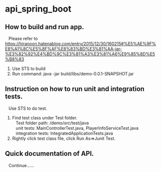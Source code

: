 # api_spring_boot

## How to build and run app.  
&nbsp; &nbsp;Please refer to https://hiranoon.hatenablog.com/entry/2015/12/30/160215#%E5%AE%9F%E8%A1%8C%E5%8F%AF%E8%83%BD%E3%81%AA-jar-%E3%82%92%E4%BD%9C%E3%81%A3%E3%81%A6%E9%85%8D%E5%B8%83
1. Use STS to build  
2. Run command: java -jar build/libs/demo-0.0.1-SNAPSHOT.jar  

## Instruction on how to run unit and integration tests.  
&nbsp; &nbsp;Use STS to do test.  
1. Find test class under Test folder.  
&nbsp; &nbsp;Test folder path: /demo/src/test/java  
&nbsp; &nbsp;unit tests: MainControllerTest.java, PlayerInfoServiceTest.java  
&nbsp; &nbsp;integration tests: IntegratedApplicationTests.java  
2. Rightly click test class file, click Run As=>Junit Test.  

## Quick documentation of API.  
&nbsp; &nbsp;Continue......
